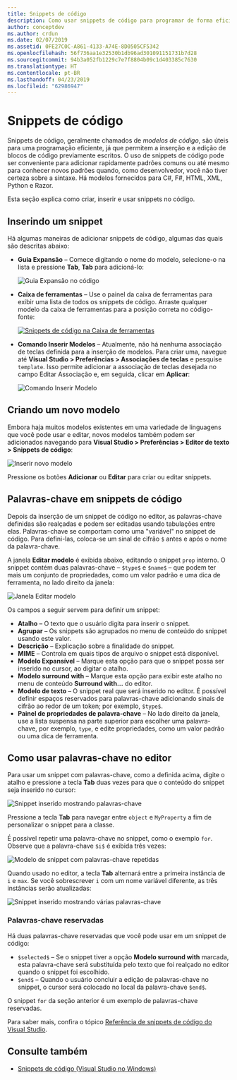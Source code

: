 ```yaml
---
title: Snippets de código
description: Como usar snippets de código para programar de forma eficiente no Visual Studio para Mac
author: conceptdev
ms.author: crdun
ms.date: 02/07/2019
ms.assetid: 0FE27C0C-A861-4133-A74E-8D0505CF5342
ms.openlocfilehash: 56f736aa1e32530b1db96ad301091151731b7d28
ms.sourcegitcommit: 94b3a052fb1229c7e7f8804b09c1d403385c7630
ms.translationtype: HT
ms.contentlocale: pt-BR
ms.lasthandoff: 04/23/2019
ms.locfileid: "62986947"
---
```

# <a name="code-snippets"></a>Snippets de código

Snippets de código, geralmente chamados de _modelos de código_, são úteis para uma programação eficiente, já que permitem a inserção e a edição de blocos de código previamente escritos. O uso de snippets de código pode ser conveniente para adicionar rapidamente padrões comuns ou até mesmo para conhecer novos padrões quando, como desenvolvedor, você não tiver certeza sobre a sintaxe. Há modelos fornecidos para C#, F#, HTML, XML, Python e Razor.

Esta seção explica como criar, inserir e usar snippets no código.

## <a name="inserting-a-snippet"></a>Inserindo um snippet

Há algumas maneiras de adicionar snippets de código, algumas das quais são descritas abaixo:

- **Guia Expansão** &ndash; Comece digitando o nome do modelo, selecione-o na lista e pressione **Tab**, **Tab** para adicioná-lo:

  ![Guia Expansão no código](media/source-editor-image13.png)

- **Caixa de ferramentas** &ndash; Use o painel da caixa de ferramentas para exibir uma lista de todos os snippets de código. Arraste qualquer modelo da caixa de ferramentas para a posição correta no código-fonte:

  [![Snippets de código na Caixa de ferramentas](media/source-editor-image14-sml.png)](media/source-editor-image14.png#lightbox)

- **Comando Inserir Modelos** &ndash; Atualmente, não há nenhuma associação de teclas definida para a inserção de modelos. Para criar uma, navegue até **Visual Studio > Preferências > Associações de teclas** e pesquise `template`. Isso permite adicionar a associação de teclas desejada no campo Editar Associação e, em seguida, clicar em **Aplicar**:

  ![Comando Inserir Modelo](media/source-editor-image15.png)

## <a name="creating-a-new-template"></a>Criando um novo modelo

Embora haja muitos modelos existentes em uma variedade de linguagens que você pode usar e editar, novos modelos também podem ser adicionados navegando para **Visual Studio &gt; Preferências &gt; Editor de texto &gt; Snippets de código**:

![Inserir novo modelo](media/source-editor-image12.png)

Pressione os botões **Adicionar** ou **Editar** para criar ou editar snippets.

## <a name="keywords-in-code-snippets"></a>Palavras-chave em snippets de código

Depois da inserção de um snippet de código no editor, as palavras-chave definidas são realçadas e podem ser editadas usando tabulações entre elas. Palavras-chave se comportam como uma "variável" no snippet de código. Para defini-las, coloca-se um sinal de cifrão `$` antes e após o nome da palavra-chave. 

A janela **Editar modelo** é exibida abaixo, editando o snippet `prop` interno. O snippet contém duas palavras-chave &ndash; `$type$` e `$name$` &ndash; que podem ter mais um conjunto de propriedades, como um valor padrão e uma dica de ferramenta, no lado direito da janela:

![Janela Editar modelo](media/source-editor-image12z.png)

Os campos a seguir servem para definir um snippet:

- **Atalho** &ndash; O texto que o usuário digita para inserir o snippet.
- **Agrupar** &ndash; Os snippets são agrupados no menu de conteúdo do snippet usando este valor.
- **Descrição** &ndash; Explicação sobre a finalidade do snippet.
- **MIME** &ndash; Controla em quais tipos de arquivo o snippet está disponível.
- **Modelo Expansível** &ndash; Marque esta opção para que o snippet possa ser inserido no cursor, ao digitar o atalho.
- **Modelo surround with** &ndash; Marque esta opção para exibir este atalho no menu de conteúdo **Surround with...** do editor.
- **Modelo de texto** &ndash; O snippet real que será inserido no editor. É possível definir espaços reservados para palavras-chave adicionando sinais de cifrão ao redor de um token; por exemplo, `$type$`.
- **Painel de propriedades de palavra-chave** &ndash; No lado direito da janela, use a lista suspensa na parte superior para escolher uma palavra-chave, por exemplo, `type`, e edite propriedades, como um valor padrão ou uma dica de ferramenta.

## <a name="using-keywords-in-the-editor"></a>Como usar palavras-chave no editor

Para usar um snippet com palavras-chave, como a definida acima, digite o atalho e pressione a tecla **Tab** duas vezes para que o conteúdo do snippet seja inserido no cursor:

![Snippet inserido mostrando palavras-chave](media/source-editor-image12a.png)

Pressione a tecla **Tab** para navegar entre `object` e `MyProperty` a fim de personalizar o snippet para a classe.

É possível repetir uma palavra-chave no snippet, como o exemplo `for`. Observe que a palavra-chave `$i$` é exibida três vezes:

![Modelo de snippet com palavras-chave repetidas](media/source-editor-image12b.png)

Quando usado no editor, a tecla **Tab** alternará entre a primeira instância de `i` e `max`. Se você sobrescrever `i` com um nome variável diferente, as três instâncias serão atualizadas:

![Snippet inserido mostrando várias palavras-chave](media/source-editor-image12c.png)

### <a name="reserved-keywords"></a>Palavras-chave reservadas

Há duas palavras-chave reservadas que você pode usar em um snippet de código:

- `$selected$` &ndash; Se o snippet tiver a opção **Modelo surround with** marcada, esta palavra-chave será substituída pelo texto que foi realçado no editor quando o snippet foi escolhido.
- `$end$` &ndash; Quando o usuário concluir a edição de palavras-chave no snippet, o cursor será colocado no local da palavra-chave `$end$`.

O snippet `for` da seção anterior é um exemplo de palavras-chave reservadas.

Para saber mais, confira o tópico [Referência de snippets de código do Visual Studio](/visualstudio/ide/code-snippets-schema-reference#keywords).

## <a name="see-also"></a>Consulte também

- [Snippets de código (Visual Studio no Windows)](/visualstudio/ide/code-snippets)